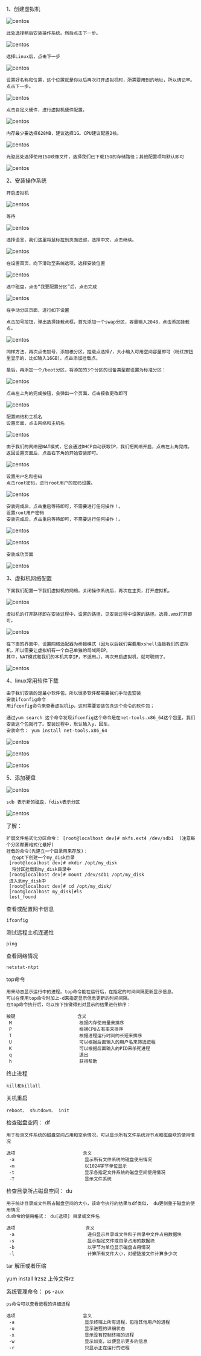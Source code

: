 1、创建虚拟机

![centos](../picture/centos1.png)

    此处选择稍后安装操作系统。然后点击下一步。
    
![centos](../picture/centos2.png)

    选择Linux后，点击下一步

![centos](../picture/centos3.png)

    设置好名称和位置，这个位置就是你以后再次打开虚拟机时，所需要用到的地址，所以请记牢。点击下一步。

![centos](../picture/centos4.png)

    点击自定义硬件，进行虚拟机硬件配置。

![centos](../picture/centos5.png)

    内存最少要选择628MB，建议选择1G。CPU建议配置2核。  

![centos](../picture/centos6.png)

    光驱此处选择使用ISO映像文件，选择我们已下载ISO的存储路径；其他配置项均默认即可

![centos](../picture/centos7.png)

2、安装操作系统

    开启虚拟机
![centos](../picture/centos8.png)

    等待
![centos](../picture/centos9.png)

    选择语言，我们这里将鼠标拉到页面底部，选择中文，点击继续。
    
![centos](../picture/centos10.png)

    在设置首页，向下滑动至系统选项，选择安装位置

![centos](../picture/centos11.png)

    选中磁盘，点击“我要配置分区”后，点击完成

![centos](../picture/centos12.png)

    在手动分区页面，进行如下设置

    点击加号按钮，弹出选择挂载点框，首先添加一个swap分区，容量输入2048，点击添加挂载点。
    
![centos](../picture/centos13.png)

    同样方法，再次点击加号，添加根分区，挂载点选择/，大小输入可用空间容量即可（粉红按钮里显示的，比如输入16GB），点击添加挂载点。

    最后，再添加一个/boot分区，将添加的3个分区的设备类型都设置为标准分区：
    
![centos](../picture/centos14.png)

    点击左上角的完成按钮，会弹出一个页面，点击接收更改即可
    
![centos](../picture/centos15.png)

    配置网络和主机名
    设置页面，点击网络和主机名
    
![centos](../picture/centos16.png)

    由于我们的网络是NAT模式，它会通过DHCP自动获取IP，我们把网络开启，点击左上角完成。
    返回设置页面后，点击右下角的开始安装即可。
    
![centos](../picture/centos17.png)  

    设置用户名和密码
    点击root密码，进行root用户的密码设置。
    
![centos](../picture/centos18.png) 

    安装完成后，点击重启等待即可，不需要进行任何操作！。
    设置root用户密码
    安装完成后，点击重启等待即可，不需要进行任何操作！。
    
![centos](../picture/centos19.png)

![centos](../picture/centos20.png)

    安装成功页面
    
![centos](../picture/centos21.png)

3、虚拟机网络配置

    下面我们配置一下我们虚拟机的网络。关闭操作系统后，再次在主页，打开虚拟机。
    
![centos](../picture/centos22.png)

    虚拟机的打开路径即在安装过程中，设置的路径，见安装过程中设置的路径。选择.vmx打开即可。
    
![centos](../picture/centos23.png)    

    在下面的界面中，设置网络适配器为桥接模式（因为以后我们需要用xshell连接我们的虚拟机，所以需要让虚拟机有一个自己单独的局域网IP。
    其中，NAT模式和我们的本机共享IP，不适用。），再次开启虚拟机，就可联网了。

![centos](../picture/centos24.png)   
    
4、linux常用软件下载

    由于我们安装的是最小软件包，所以很多软件都需要我们手动去安装
    安装ifconfig命令
    用ifconfig命令来查看虚拟机ip，这时需要安装包含这个命令的软件包；
    
    通过yum search 这个命令发现ifconfig这个命令是在net-tools.x86_64这个包里，我们安装这个包就行了。安装过程中，默认输入y，回车。
    安装命令： yum install net-tools.x86_64
    
![centos](../picture/centos25.png)

![centos](../picture/centos26.png)

![centos](../picture/centos27.png)

5、添加硬盘

![centos](../picture/centos28.png)

    sdb 表示新的磁盘，fdisk表示分区
    
![centos](../picture/centos29.png)

了解：

    扩展文件格式化分区命令： [root@localhost dev]# mkfs.ext4 /dev/sdb1  (注意每个分区都要格式化最好)
    挂载的命令(先建立一个目录用来存放)：
      在opt下创建一个my_disk目录
     [root@localhost dev]# mkdir /opt/my_disk
      将分区挂载到my_disk目录中
     [root@localhost dev]# mount /dev/sdb1 /opt/my_disk
     进入到my_disk中
     [root@localhost dev]# cd /opt/my_disk/
     [root@localhost my_disk]#ls
     lost_found

查看或配置网卡信息

    ifconfig
   
测试远程主机连通性

    ping
    
查看网络情况

    netstat-ntpt
    
top命令

    用来动态显示运行中的进程。top命令能在运行后，在指定的时间间隔更新显示信息。
    可以在使用top命令时加上-d来指定显示信息更新的时间间隔。
    在top命令执行后，可以按下按键得到对显示的结果进行排序：
    
    按键                       含义
     M                         根据内存使用量来排序
     P                         根据CPU占有率来排序
     T                         根据进程运行时间的长短来排序
     U                         可以根据后面输入的用户名来筛选进程
     K                         可以根据后面输入的PID来杀死进程
     q                         退出
     h                         获得帮助
     
终止进程

    kill和killall
    
关机重启

    reboot、 shutdown、 init
    
检查磁盘空间： df

    用于检测文件系统的磁盘空间占用和空余情况，可以显示所有文件系统对节点和磁盘块的使用情况
    
    选项                         含义
     -a                          显示所有文件系统的磁盘使用情况
     -m                          以1024字节单位显示
     -t                          显示各指定文件系统的磁盘空间使用情况
     -T                          显示文件系统
     
检查目录所占磁盘空间： du

    用于统计目录或文件所占磁盘空间的大小，该命令执行的结果与df类似， du更侧重于磁盘的使用情况
    du命令的使用格式： du[选项] 目录或文件名
    
    选项                          含义
     -a                           递归显示目录或文件和子目录中文件占用数据块
     -s                           显示指定文件或目录占用的数据块
     -b                           以字节为单位显示磁盘占用情况
     -l                           计算所有文件大小，对硬链接文件计算多少次
     
tar 解压或者压缩
 
yum install lrzsz  上传文件rz


系统管理命令： ps -aux

    ps命令可以查看进程的详细进程
    
    选项                         含义
     -a                          显示终端上所有进程，包括其他用户的进程
     -u                          显示进程的详细状态
     -x                          显示没有控制终端的进程
     -w                          显示加宽，以便显示更多的信息
     -r                          只显示正在运行的进程            

